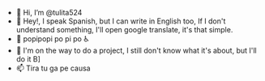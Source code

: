 - 👋 Hi, I’m @tulita524
- 👀 Hey!, I speak Spanish, but I can write in English too, If I don't understand something, I'll open google translate, it's that simple.
- 🌱 popipopi po pi po ♿
- 💞️ I'm on the way to do a project, I still don't know what it's about, but I'll do it B] 
- 📫 Tira tu ga pe causa

<!---
tulita524/tulita524 is a ✨ special ✨ repository because its `README.md` (this file) appears on your GitHub profile.
You can click the Preview link to take a look at your changes.
--->
